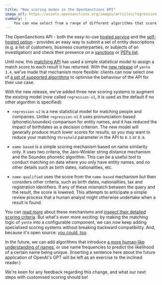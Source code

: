 ```yaml
---
title: "New scoring modes in the OpenSanctions API"
image_url: https://assets.opensanctions.org/images/articles/regression.png
summary: |
    You can now select from a range of different algorithms that score your results when you use the OpenSanctions API to screen a set of companies and people.
---
```


The OpenSanctions API - both the easy-to-use [hosted service](/api/) and the [self-hosted option](/docs/self-hosted/) - provides an easy way to submit a set of entity descriptions (e.g. a list of customers, business counterparties, or subjects of an investigation) and check their presence on a [sanctions](/datasets/sanctions/) or [PEPs list](/datasets/peps/).

Until now, this [matching API](/docs/api/matching/) has used a simple statistical model to assign a match score to each result it has returned. With the [new release](https://github.com/opensanctions/yente/releases) of `yente 3.4`, we've made that mechanism more flexible: clients can now select one of [a set of supported algorithms](/docs/api/scoring/) to optimise the behaviour of the API for their use case.

With the new release, we've added three new scoring systems to augment the existing model (now called `regression-v1`, it is used as the default if no other algorithm is specified):

* `regression-v2` is a new statistical model for matching people and companies. Unlike `regression-v1` it uses pronunciation-based (phonetic/soundex) comparison for entity names, and it has reduced the impact of birthdates as a decision criterion. The new model will generally produce much lower scores for results, so you may want to reduce your matching `threshold` parameter in the API to `0.5` or `0.6`.

* `name-based` is a simple scoring mechanism based on name similarity only. It uses two criteria, the Jaro-Winkler string distance mechanism and the Soundex phonetic algorithm. This can be a useful tool to conduct matching on data where you only have entity names, and no other details such as birth dates, nationalities, etc.

* `name-qualified` uses the score from the `name-based` mechanism but then considers other criteria, such as birth dates, nationalities, tax and registration identifiers. If any of these mismatch between the query and the result, the score is lowered. This attempts to anticipate a simple review process that a human analyst might otherwise undertake when a result is found.

You can [read more](/docs/api/scoring/) about these mechanisms and [inspect their detailed scoring criteria](/matcher/). But what's even more exciting: by making the matching logic of `yente` into a configurable component, we can now keep adding specialised scoring systems without breaking backward compatibility. And, because it's open source: [you could, too](https://github.com/opensanctions/nomenklatura/tree/master/nomenklatura/matching).

In the future, we can add algorithms that introduce [a more human-like understanding of names](https://medium.com/occrp-unreported/whats-in-a-name-searching-for-people-across-the-border-d03abdb6f16b), or use name frequencies to predict the likelihood of a certain name being unique. (Inserting a sentence here about the future application of OpenAI's GPT will be left as an exercise to the inclined reader.)

We're keen for any feedback regarding this change, and what our next steps with customised scoring  should be!